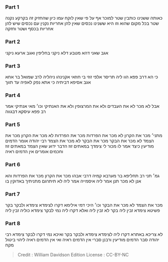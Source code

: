 
### Part 1
כאותה ששנינו כותבין שטר למוכר אף על פי שאין לוקח עמו כיון שהחזיק זה בקרקע נקנה שטר בכל מקום שהוא וזו היא ששנינו נכסים שאין להן אחריות נקנין עם נכסים שיש להן אחריות בכסף ושטר וחזקה

### Part 2
אגב שאני דהא מטבע דלא ניקני בחליפין ואגב ארעא ניקני

### Part 3
כי הא דרב פפא הוו ליה תריסר אלפי זוזי בי חוזאי אקנינהו ניהליה לרב שמואל בר אחא אגב אסיפא דביתיה כי אתא נפק לאפיה עד תווך

### Part 4
אבל לא מכר לא את העבדים ולא את המרצופין ולא את האנתיקי וכו׳ מאי אנתיקי אמר רב פפא עיסקא דבגווה

### Part 5
מתני׳ מכר את הקרון לא מכר את הפרדות מכר את הפרדות לא מכר את הקרון מכר את הצמד לא מכר את הבקר מכר את הבקר לא מכר את הצמד רבי יהודה אומר הדמים מודיעין כיצד אמר לו מכור לי צימדך במאתים זוז הדבר ידוע שאין הצמד במאתים זוז וחכמים אומרים אין הדמים ראיה

### Part 6
גמ׳ תני רב תחליפא בר מערבא קמיה דרבי אבהו מכר את הקרון מכר את הפרדות והא אנן לא מכר תנן אמר ליה איסמייה אמר ליה לא תיתרגם מתניתיך באדוקין בו

### Part 7
מכר את הצמד לא מכר את הבקר וכו׳ היכי דמי אילימא דקרו לצימדא צימדא ולבקר בקר פשיטא צימדא זבין ליה בקר לא זבין ליה ואלא דקרו ליה נמי לבקר צימדא כוליה זבין ליה

### Part 8
לא צריכא באתרא דקרו ליה לצימדא צימדא ולבקר בקר ואיכא נמי דקרו לבקר צימדא רבי יהודה סבר הדמים מודיעין ורבנן סברי אין הדמים ראיה ואי אין הדמים ראיה ליהוי ביטול מקח

>Credit : William Davidson Edition
>License : CC-BY-NC
